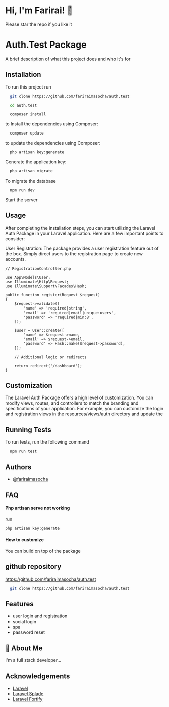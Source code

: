 
# Hi, I'm Farirai! 👋 

Please star the repo if you like it
# Auth.Test Package

A brief description of what this project does and who it's for




## Installation

To run this project run

```bash
  git clone https://github.com/fariraimasocha/auth.test
```

```bash
  cd auth.test
```


```bash
  composer install

```
to Install the dependencies using Composer:


```bash
  composer update
```
to update the dependencies using Composer:



```bash
  php artisan key:generate
```

Generate the application key:


```bash
  php artisan migrate

```

To migrate the database


```bash
  npm run dev

```
Start the server





## Usage

After completing the installation steps, you can start utilizing the Laravel Auth Package in your Laravel application. Here are a few important points to consider:

User Registration: The package provides a user registration feature out of the box. Simply direct users to the registration page to create new accounts.


```
// RegistrationController.php

use App\Models\User;
use Illuminate\Http\Request;
use Illuminate\Support\Facades\Hash;

public function register(Request $request)
{
    $request->validate([
        'name' => 'required|string',
        'email' => 'required|email|unique:users',
        'password' => 'required|min:8',
    ]);

    $user = User::create([
        'name' => $request->name,
        'email' => $request->email,
        'password' => Hash::make($request->password),
    ]);

    // Additional logic or redirects

    return redirect('/dashboard');
}

```

## Customization

The Laravel Auth Package offers a high level of customization. You can modify views, routes, and controllers to match the branding and specifications of your application. For example, you can customize the login and registration views in the resources/views/auth directory and update the
## Running Tests

To run tests, run the following command

```bash
  npm run test
```


## Authors

- [@fariraimasocha](https://www.github.com/fariraimasocha)


## FAQ

#### Php artisan serve not working

run 
```
php artisan key:generate
```

#### How to customize

You can build on top of the package


## github repository

https://github.com/fariraimasocha/auth.test

```bash
  git clone https://github.com/fariraimasocha/auth.test
```

## Features

- user login and registration
- social login
- spa 
- password reset


## 🚀 About Me
I'm a full stack developer...


## Acknowledgements

 - [Laravel](https://laravel.com/s)
 - [Laravel Splade](https://splade.dev/)
 - [Laravel Fortify](https://laravel.com/docs/10.x/fortify#:~:text=Laravel%20Fortify%20is%20a%20frontend,%2C%20email%20verification%2C%20and%20more.)

